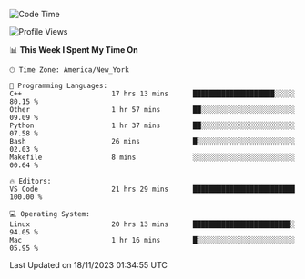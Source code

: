 <!--START_SECTION:waka-->
![Code Time](http://img.shields.io/badge/Code%20Time-610%20hrs%2021%20mins-blue)

![Profile Views](http://img.shields.io/badge/Profile%20Views-0-blue)

📊 **This Week I Spent My Time On** 

```text
🕑︎ Time Zone: America/New_York

💬 Programming Languages: 
C++                      17 hrs 13 mins      ████████████████████░░░░░   80.15 % 
Other                    1 hr 57 mins        ██░░░░░░░░░░░░░░░░░░░░░░░   09.09 % 
Python                   1 hr 37 mins        ██░░░░░░░░░░░░░░░░░░░░░░░   07.58 % 
Bash                     26 mins             █░░░░░░░░░░░░░░░░░░░░░░░░   02.03 % 
Makefile                 8 mins              ░░░░░░░░░░░░░░░░░░░░░░░░░   00.64 % 

🔥 Editors: 
VS Code                  21 hrs 29 mins      █████████████████████████   100.00 % 

💻 Operating System: 
Linux                    20 hrs 13 mins      ████████████████████████░   94.05 % 
Mac                      1 hr 16 mins        █░░░░░░░░░░░░░░░░░░░░░░░░   05.95 % 
```


 Last Updated on 18/11/2023 01:34:55 UTC
<!--END_SECTION:waka-->
